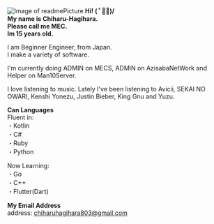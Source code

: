 ![Image of readmePicture](https://github.com/Chiharu-Hagihara/Chiharu-Hagihara/blob/master/readmePicture.png?raw=true)
__Hi! ( ﾟ◡ﾟ)/   
My name is Chiharu-Hagihara.  
Please call me MEC.   
Im 15 years old.__

I am Beginner Engineer, from Japan.    
I make a variety of software.  

I'm currently doing ADMIN on MECS, ADMIN on AzisabaNetWork and Helper on Man10Server.   

I love listening to music. Lately I've been listening to Avicii, SEKAI NO OWARI, Kenshi Yonezu, Justin Bieber, King Gnu and Yuzu.

__Can Languages__    
Fluent in:   
・Kotlin   
・C#      
・Ruby  
・Python     

Now Learning:    
・Go     
・C++      
・Flutter(Dart)     


__My Email Address__   
address: chiharuhagihara803@gmail.com